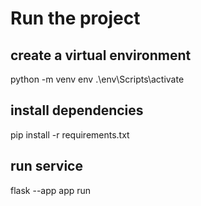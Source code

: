 # Run the project

## create a virtual environment
python -m venv env
.\env\Scripts\activate

## install dependencies
pip install -r requirements.txt

## run service
flask --app app run
